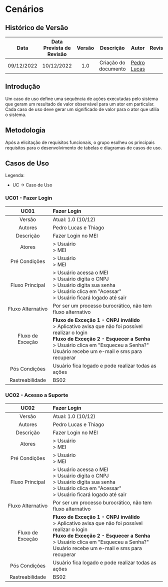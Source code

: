 # Cenários

## Histórico de Versão
|Data|Data Prevista de Revisão|Versão|Descrição|Autor|Revisor|
| :----------: |:-----------:| :------: | :-----------: | :---------: |:---------: |
|09/12/2022|10/12/2022|1.0|Criação do documento| [Pedro Lucas](https://github.com/PedroLSF)| |

## Introdução
Um caso de uso define uma sequência de ações executadas pelo sistema que geram um resultado de valor observável para um ator em particular. Cada caso de uso deve gerar um significado de valor para o ator que utilia o sistema.

## Metodologia
Após a elicitação de requisitos funcionais, o grupo esolheu os principais requisitos para o desenvolvimento de tabelas e diagramas de casos de uso.

## Casos de Uso
Legenda:
* UC -> Caso de Uso

### UC01 - Fazer Login

|**UC01**|**Fazer Login**|
| :----------: |:-----------|
|Versão|Atual: 1.0 (10/12)|
|Autores|Pedro Lucas e Thiago|
|Descrição|Fazer Login no MEI|
|Atores|> Usuário <br> > MEI|
|Pré Condições|> Usuário <br> > MEI|
|Fluxo Principal|> Usuário acessa o MEI <br> > Usuário digita o CNPJ <br> > Usuário digita sua senha <br> > Usuário clica em "Acessar" <br> > Usuário ficará logado até sair|
|Fluxo Alternativo|Por ser um processo burocrático, não tem fluxo alternativo|
|Fluxo de Exceção|**Fluxo de Exceção 1 - CNPJ inválido** <br> > Aplicativo avisa que não foi possível realizar o login <br> **Fluxo de Exceção 2 - Esquecer a Senha** <br> > Usuário clica em "Esqueceu a Senha?" <br> Usuário recebe um e-mail e sms para recuperar |
|Pós Condições|Usuário fica logado e pode realizar todas as ações|
|Rastreabilidade|BS02|


### UC02 - Acesso a Suporte

|**UC02**|**Fazer Login**|
| :----------: |:-----------|
|Versão|Atual: 1.0 (10/12)|
|Autores|Pedro Lucas e Thiago|
|Descrição|Fazer Login no MEI|
|Atores|> Usuário <br> > MEI|
|Pré Condições|> Usuário <br> > MEI|
|Fluxo Principal|> Usuário acessa o MEI <br> > Usuário digita o CNPJ <br> > Usuário digita sua senha <br> > Usuário clica em "Acessar" <br> > Usuário ficará logado até sair|
|Fluxo Alternativo|Por ser um processo burocrático, não tem fluxo alternativo|
|Fluxo de Exceção|**Fluxo de Exceção 1 - CNPJ inválido** <br> > Aplicativo avisa que não foi possível realizar o login <br> **Fluxo de Exceção 2 - Esquecer a Senha** <br> > Usuário clica em "Esqueceu a Senha?" <br> Usuário recebe um e-mail e sms para recuperar |
|Pós Condições|Usuário fica logado e pode realizar todas as ações|
|Rastreabilidade|BS02|
